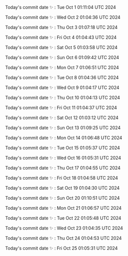 Today's commit date ✨ : Tue Oct 1 01:11:04 UTC 2024 

Today's commit date ✨ : Wed Oct 2 01:04:36 UTC 2024 

Today's commit date ✨ : Thu Oct 3 01:07:18 UTC 2024 

Today's commit date ✨ : Fri Oct 4 01:04:43 UTC 2024 

Today's commit date ✨ : Sat Oct 5 01:03:58 UTC 2024 

Today's commit date ✨ : Sun Oct 6 01:09:42 UTC 2024 

Today's commit date ✨ : Mon Oct 7 01:06:51 UTC 2024 

Today's commit date ✨ : Tue Oct 8 01:04:36 UTC 2024 

Today's commit date ✨ : Wed Oct 9 01:04:17 UTC 2024 

Today's commit date ✨ : Thu Oct 10 01:04:13 UTC 2024 

Today's commit date ✨ : Fri Oct 11 01:04:37 UTC 2024 

Today's commit date ✨ : Sat Oct 12 01:03:12 UTC 2024 

Today's commit date ✨ : Sun Oct 13 01:09:25 UTC 2024 

Today's commit date ✨ : Mon Oct 14 01:06:48 UTC 2024 

Today's commit date ✨ : Tue Oct 15 01:05:37 UTC 2024 

Today's commit date ✨ : Wed Oct 16 01:05:31 UTC 2024 

Today's commit date ✨ : Thu Oct 17 01:04:55 UTC 2024 

Today's commit date ✨ : Fri Oct 18 01:04:58 UTC 2024 

Today's commit date ✨ : Sat Oct 19 01:04:30 UTC 2024 

Today's commit date ✨ : Sun Oct 20 01:10:51 UTC 2024 

Today's commit date ✨ : Mon Oct 21 01:06:57 UTC 2024 

Today's commit date ✨ : Tue Oct 22 01:05:48 UTC 2024 

Today's commit date ✨ : Wed Oct 23 01:04:35 UTC 2024 

Today's commit date ✨ : Thu Oct 24 01:04:53 UTC 2024 

Today's commit date ✨ : Fri Oct 25 01:05:31 UTC 2024 

